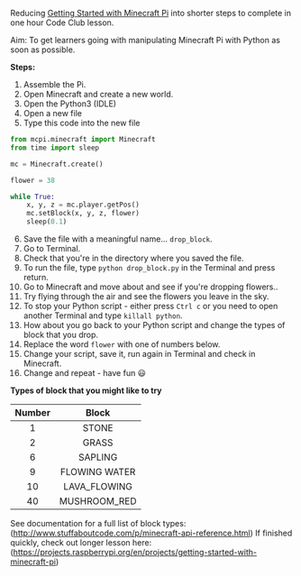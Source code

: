 Reducing [Getting Started with Minecraft Pi](https://projects.raspberrypi.org/en/projects/getting-started-with-minecraft-pi) into
shorter steps to complete in one hour Code Club lesson. 

Aim: To get learners going with manipulating Minecraft Pi with Python as soon as possible. 

**Steps:**
1. Assemble the Pi.
2. Open Minecraft and create a new world.
3. Open the Python3 (IDLE)
4. Open a new file
5. Type this code into the new file
```python
from mcpi.minecraft import Minecraft
from time import sleep

mc = Minecraft.create()

flower = 38

while True:
    x, y, z = mc.player.getPos()
    mc.setBlock(x, y, z, flower)
    sleep(0.1)
```
6. Save the file with a meaningful name... `drop_block`.
7. Go to Terminal.
8. Check that you're in the directory where you saved the file.
9. To run the file, type `python drop_block.py` in the Terminal and press return.
10. Go to Minecraft and move about and see if you're dropping flowers..
11. Try flying through the air and see the flowers you leave in the sky.
12. To stop your Python script - either press `Ctrl c` or you need to open another Terminal and type `killall python`.
13. How about you go back to your Python script and change the types of block that you drop.
14. Replace the word `flower` with one of numbers below.
15. Change your script, save it, run again in Terminal and check in Minecraft.
16. Change and repeat - have fun :smiley:

**Types of block that you might like to try**

| Number        | Block| 
| :-------------: |:-------------:| 
| 1     | STONE | 
| 2      | GRASS    | 
| 6 | SAPLING      | 
| 9 | FLOWING WATER      | 
| 10 | LAVA_FLOWING      | 
| 40 | MUSHROOM_RED       | 

See documentation for a full list of block types: (http://www.stuffaboutcode.com/p/minecraft-api-reference.html)
If finished quickly, check out longer lesson here: (https://projects.raspberrypi.org/en/projects/getting-started-with-minecraft-pi) 
